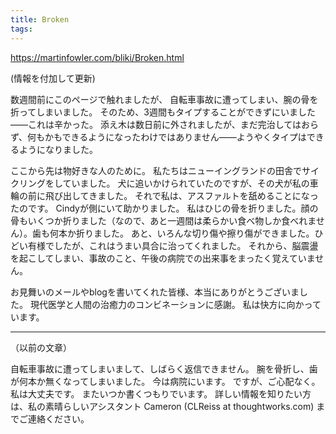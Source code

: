 ```yaml
---
title: Broken
tags: 
---
```


https://martinfowler.com/bliki/Broken.html

(情報を付加して更新)

数週間前にこのページで触れましたが、
自転車事故に遭ってしまい、腕の骨を折ってしまいました。
そのため、3週間もタイプすることができずにいました——これは辛かった。
添え木は数日前に外されましたが、まだ完治してはおらず、何もかもできるようになったわけではありません——ようやくタイプはできるようになりました。

ここから先は物好きな人のために。
私たちはニューイングランドの田舎でサイクリングをしていました。
犬に追いかけられていたのですが、その犬が私の車輪の前に飛び出してきました。
それで私は、アスファルトを舐めることになったのです。
Cindyが側にいて助かりました。
私はひじの骨を折りました。顔の骨もいくつか折りました（なので、あと一週間は柔らかい食べ物しか食べれません）。歯も何本か折りました。
あと、いろんな切り傷や擦り傷ができました。ひどい有様でしたが、これはうまい具合に治ってくれました。
それから、脳震盪を起こしてしまい、事故のこと、午後の病院での出来事をまったく覚えていません。

お見舞いのメールやblogを書いてくれた皆様、本当にありがとうございました。
現代医学と人間の治癒力のコンビネーションに感謝。
私は快方に向かっています。

----

（以前の文章）

自転車事故に遭ってしまいまして、しばらく返信できません。
腕を骨折し、歯が何本か無くなってしまいました。
今は病院にいます。
ですが、ご心配なく。私は大丈夫です。
またいつか書くつもりでいます。
詳しい情報を知りたい方は、私の素晴らしいアシスタント Cameron (CLReiss at thoughtworks.com) までご連絡ください。
